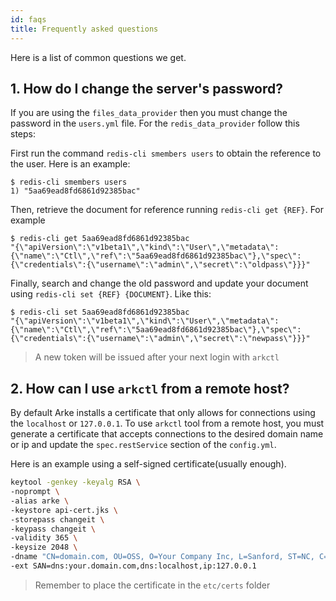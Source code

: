```yaml
---
id: faqs
title: Frequently asked questions
---
```


Here is a list of common questions we get.

## 1. How do I change the server's password?

If you are using the `files_data_provider` then you must change the password in the `users.yml` file. For the `redis_data_provider` follow this steps:

First run the command `redis-cli smembers users` to obtain the reference to the user. Here is an example:

```
$ redis-cli smembers users
1) "5aa69ead8fd6861d92385bac"
```
Then, retrieve the document for reference running `redis-cli get {REF}`. For example

```
$ redis-cli get 5aa69ead8fd6861d92385bac
"{\"apiVersion\":\"v1beta1\",\"kind\":\"User\",\"metadata\":{\"name\":\"Ctl\",\"ref\":\"5aa69ead8fd6861d92385bac\"},\"spec\":{\"credentials\":{\"username\":\"admin\",\"secret\":\"oldpass\"}}}"
```

Finally, search and change the old password and update your document using `redis-cli set {REF} {DOCUMENT}`. Like this:

```
$ redis-cli set 5aa69ead8fd6861d92385bac
"{\"apiVersion\":\"v1beta1\",\"kind\":\"User\",\"metadata\":{\"name\":\"Ctl\",\"ref\":\"5aa69ead8fd6861d92385bac\"},\"spec\":{\"credentials\":{\"username\":\"admin\",\"secret\":\"newpass\"}}}"
```

> A new token will be issued after your next login with `arkctl`

## 2. How can I use `arkctl` from a remote host?

By default Arke installs a certificate that only allows for connections using the `localhost` or `127.0.0.1`. To use `arkctl` tool from a remote host, you must generate a certificate that accepts connections to the desired domain name or ip and update the `spec.restService` section of the `config.yml`.

Here is an example using a self-signed certificate(usually enough).

```bash
keytool -genkey -keyalg RSA \
-noprompt \
-alias arke \
-keystore api-cert.jks \
-storepass changeit \
-keypass changeit \
-validity 365 \
-keysize 2048 \
-dname "CN=domain.com, OU=OSS, O=Your Company Inc, L=Sanford, ST=NC, C=US" \
-ext SAN=dns:your.domain.com,dns:localhost,ip:127.0.0.1
```

> Remember to place the certificate in the `etc/certs` folder
